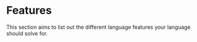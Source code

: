 
# Features

This section aims to list out the different language features your language should solve for.

